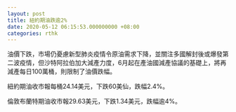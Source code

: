 ```yaml
---
layout: post
title: 紐約期油跌逾2%
date: 2020-05-12 06:15:53.000000000 +08:00
categories: rthk
---
```


油價下跌，市場仍憂慮新型肺炎疫情令原油需求下降，並關注多國解封後或爆發第二波疫情，但沙特阿拉伯加大減產力度，6月起在產油國減產協議的基礎上，將再減產每日100萬桶，則限制了油價跌幅。

紐約期油收市報每桶24.14美元，下跌60美仙，跌幅2.4%。

倫敦布蘭特期油收市報29.63美元，下跌1.34美元，跌幅逾4%。
